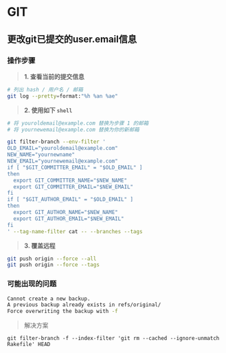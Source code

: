 GIT
===

## 更改git已提交的user.email信息

<!--rehype:body-class=cols-1-->
### 操作步骤
>**1. 查看当前的提交信息**
```bash
# 列出 hash / 用户名 / 邮箱
git log --pretty=format:"%h %an %ae"
```

>**2. 使用如下 `shell`**

```bash
# 将 youroldemail@example.com 替换为步骤 1 的邮箱
# 将 yournewemail@example.com 替换为你的新邮箱

git filter-branch --env-filter '
OLD_EMAIL="youroldemail@example.com"
NEW_NAME="yournewname"
NEW_EMAIL="yournewemail@example.com"
if [ "$GIT_COMMITTER_EMAIL" = "$OLD_EMAIL" ]
then
  export GIT_COMMITTER_NAME="$NEW_NAME"
  export GIT_COMMITTER_EMAIL="$NEW_EMAIL"
fi
if [ "$GIT_AUTHOR_EMAIL" = "$OLD_EMAIL" ]
then
  export GIT_AUTHOR_NAME="$NEW_NAME"
  export GIT_AUTHOR_EMAIL="$NEW_EMAIL"
fi
' --tag-name-filter cat -- --branches --tags

```

>**3. 覆盖远程**
```bash
git push origin --force --all
git push origin --force --tags
```

### 可能出现的问题
<!--rehype:style=background:#e91e63;-->
```bash
Cannot create a new backup.
A previous backup already exists in refs/original/
Force overwriting the backup with -f
```

> 解决方案
```
git filter-branch -f --index-filter 'git rm --cached --ignore-unmatch Rakefile' HEAD
```